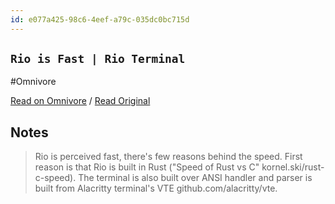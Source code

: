 ```yaml
---
id: e077a425-98c6-4eef-a79c-035dc0bc715d
---
```


## `Rio is Fast | Rio Terminal`
#Omnivore

[Read on Omnivore](https://omnivore.app/me/rio-is-fast-rio-terminal-1922437783e) / [Read Original](https://raphamorim.io/rio/ja/docs/features/rio-is-fast/)

## Notes

> Rio is perceived fast, there's few reasons behind the speed. First reason is that Rio is built in Rust ("Speed of Rust vs C" kornel.ski/rust-c-speed). The terminal is also built over ANSI handler and parser is built from Alacritty terminal's VTE github.com/alacritty/vte.



